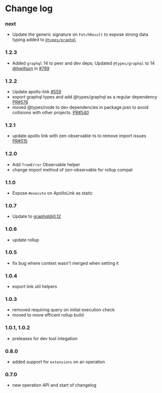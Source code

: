 # Change log

### next

- Update the generic signature on `FetchResult` to expose strong data typing added to [`@types/graphql`](https://github.com/DefinitelyTyped/DefinitelyTyped/commit/deb7d8beaff5d43da749c5bc0f2020cdcaaabb6b#diff-1a92e4f388a3da0eb35da5e193f02172)

### 1.2.3

- Added `graphql` 14 to peer and dev deps; Updated `@types/graphql` to 14 <br/>
  [@hwillson](http://github.com/hwillson) in [#789](https://github.com/apollographql/apollo-link/pull/789)

### 1.2.2

- Update apollo-link [#559](https://github.com/apollographql/apollo-link/pull/559)
- export graphql types and add @types/graphql as a regular dependency [PR#576](https://github.com/apollographql/apollo-link/pull/576)
- moved @types/node to dev dependencies in package.josn to avoid collisions with other projects. [PR#540](https://github.com/apollographql/apollo-link/pull/540)

### 1.2.1

- update apollo link with zen-observable-ts to remove import issues [PR#515](https://github.com/apollographql/apollo-link/pull/515)

### 1.2.0

- Add `fromError` Observable helper
- change import method of zen-observable for rollup compat

### 1.1.0

- Expose `#execute` on ApolloLink as static

### 1.0.7

- Update to graphql@0.12

### 1.0.6

- update rollup

### 1.0.5

- fix bug where context wasn't merged when setting it

### 1.0.4

- export link util helpers

### 1.0.3

- removed requiring query on initial execution check
- moved to move efficent rollup build

### 1.0.1, 1.0.2

<!-- never published as latest -->

- preleases for dev tool integation

### 0.8.0

- added support for `extensions` on an operation

### 0.7.0

- new operation API and start of changelog
